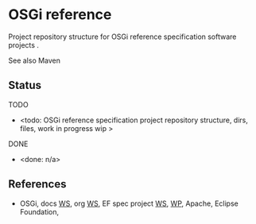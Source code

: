 # OSGi reference

Project repository structure for OSGi reference specification software projects . 

See also Maven

## Status

TODO
* <todo: OSGi reference specification project repository structure, dirs, files, work in progress wip >

DONE
* <done: n/a>

## References

* OSGi, docs [WS](https://docs.osgi.org/), org [WS](https://www.osgi.org/), EF spec project [WS](https://projects.eclipse.org/projects/technology.osgi), [WP](https://en.wikipedia.org/wiki/OSGi), Apache, Eclipse Foundation, 


